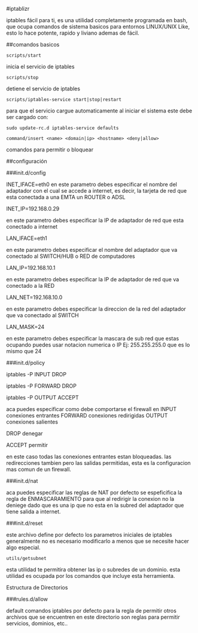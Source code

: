 #iptablizr

iptables fácil para ti, es una utilidad completamente programada en bash, que ocupa comandos de sistema basicos
para entornos LINUX/UNIX Like, esto lo hace potente, rapido y liviano ademas de fácil.

##comandos basicos

`scripts/start`

inicia el servicio de iptables

`scripts/stop`

detiene el servicio de iptables

`scripts/iptables-service start|stop|restart`

para que el servicio cargue automaticamente al iniciar el sistema
este debe ser cargado con:

`sudo update-rc.d iptables-service defaults`

`command/insert <name> <domain|ip> <hostname> <deny|allow>`

comandos para permitir o bloquear

##configuración

###init.d/config

INET_IFACE=eth0
en este parametro debes especificar el nombre del adaptador con el cual se accede a internet, es decir,
la tarjeta de red que esta conectada a una EMTA un ROUTER o ADSL

INET_IP=192.168.0.29

en este parametro debes especificar la IP de adaptador de red que esta conectado a internet 

LAN_IFACE=eth1

en este parametro debes especificar el nombre del adaptador que va conectado al SWITCH/HUB o RED de computadores

LAN_IP=192.168.10.1

en este parametro debes especificar la IP de adaptador de red que va conectado a la RED

LAN_NET=192.168.10.0

en este parametro debes especificar la direccion de la red del adaptador que va conectado al SWITCH

LAN_MASK=24

en este parametro debes especificar la mascara de sub red que estas ocupando puedes usar notacion numerica o IP
Ej: 255.255.255.0 que es lo mismo que 24

###init.d/policy

iptables -P INPUT DROP

iptables -P FORWARD DROP

iptables -P OUTPUT ACCEPT

aca puedes especificar como debe comportarse el firewall en 
INPUT conexiones entrantes
FORWARD conexiones redirigidas
OUTPUT conexiones salientes

DROP denegar

ACCEPT permitir

en este caso todas las conexiones entrantes estan bloqueadas.
las redirecciones tambien pero las salidas permitidas, esta es la configuracion mas comun de un firewall.

###init.d/nat

aca puedes especificar las reglas de NAT
por defecto se espeficifica la regla de ENMASCARAMIENTO para que al redirigir la conexion no la deniege dado que es una 
ip que no esta en la subred del adaptador que tiene salida a internet.

###init.d/reset

este archivo define por defecto los parametros iniciales de iptables generalmente no es necesario modificarlo
a menos que se necesite hacer algo especial.

`utils/getsubnet`

esta utilidad te permitira obtener las ip o subredes de un dominio.
esta utilidad es ocupada por los comandos que incluye esta herramienta.

Estructura de Directorios

###rules.d/allow

default
   comandos iptables por defecto para la regla de permitir
   otros archivos que se encuentren en este directorio son reglas para permitir servicios, dominios, etc..
   
